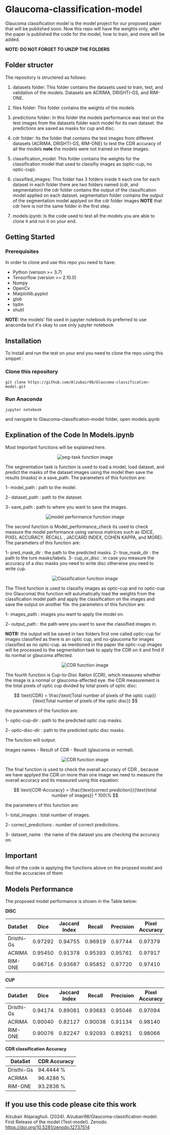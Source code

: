 # Glaucoma-classification-model

Glaucoma classification model is the model project for our proposed paper that will be published soon. Now this repo will have the weights only, after the paper is published the code for the model, how to train, and more will be added.

**NOTE: DO NOT FORGET TO UNZIP THE FOLDERS**

## Folder structer

The repository is structered as follows:

1. datasets folder: This folder contains the datasets used to train, test, and validation of the models. Datasets are ACRIMA, DRISHTI-GS, and RIM-ONE.

2. files folder: This folder contains the weights of the models.

3. predictions folder: In this folder the models performance was test on the test images from the datasets folder each model for its own dataset. the predictions are saved as masks for cup and disc.

4. cdr folder: Its the folder that contains the test images from different datasets (ACRIMA, DRISHTI-GS, RIM-ONE) to test the CDR accuracy of all the models **note** the models were not trained on these images.

5. classification_model: This folder contains the weights for the classification model that used to classifiy images as (optic-cup, no optic-cup).

6. classified_images: This folder has 3 folders inside it each one for each dataset in each folder there are two folders named (cdr, and segmentation) the cdr folder contains the output of the classification model applied on each dataset. segmentation folder contains the output of the segmentation model applyed on the cdr folder images **NOTE** that cdr here is not the same folder in the first step.

7. models.ipynb: Is the code used to test all the models you are able to clone it and run it on your end.

## Getting Started

### Prerequisites

In order to clone and use this repo you need to have:

- Python (version >= 3.7)
- Tensorflow (version >= 2.10.0)
- Numpy
- OpenCv
- Matplotlib.pyplot
- glob
- tqdm
- shutil

**NOTE:** the models' file used in jupyter notebook its preferred to use anaconda but it's okay to use only jupyter notebook

## Installation

To Install and run the test on your end you need to clone the repo using this snippet :

### Clone this repository

```shell
git clone https://github.com/Alzubair98/Glaucoma-classification-model.git
```

### Run Anaconda

```shell
jupyter notebook
```

and navigate to Glaucoma-classification-model folder, open models.ipynb

## Explination of the Code In Models.ipynb

Most Important functions will be explained here.

<div align='center'>
<img alt='seg-task function image' src='./images/seg_task.png'/>
</div>

The segmentation task is function is used to load a model, load dataset, and predict the masks of the dataset images using the model then save the results (masks) in a save_path. The parameters of this function are:

1- model_path : path to the model.

2- dataset_path : path to the dataset.

3- save_path : path to where you want to save the images.

<div align='center'>
<img alt='model performance function image' src='./images/model_perfromace_check.png'/>
</div>

The second function is Model_performance_check its used to check measure the model performance using various matrices such as (DICE, PIXEL ACCURACY, RECALL , JACCARD INDEX, COHEN KAPPA, and MORE). The parameters of this function are:

1- pred_mask_dir : the path to the predicted masks.
2- true_mask_dir : the path to the ture masks/labels.
3- cup_or_disc : in case you measure the accuracy of a disc masks you need to write disc otherwise you need to write cup.

<div align='center'>
<img alt='Classification function image' src='./images/classification function.png'/>
</div>

The Third function is used to classifiy images as optic-cup and no optic-cup (no Glaucoma) this function will autumatically load the weights from the classfication model path and apply the classification on the images and save the output on another file. the parameters of this function are:

1- images_path : images you want to apply the model on.

2- output_path : the path were you want to save the classified images in.

**NOTR:** the output will be saved in two folders first one called optic-cup for images classified as there is an optic cup, and no-glaucoma for images classified as no optic-cup. as mentioned in the paper the optic-cup images will be processed to the segmentation task to apply the CDR on it and find if its normal or glaucoma affected.

<div align='center'>
<img alt='CDR function image' src='./images/CDR.png'/>
</div>

The fourth function is Cup-to-Disc Ration (CDR), which measures whether the image is a normal or glaucoma-affected eye. the CDR measurement is the total pixels of optic cup divided by total pixels of optic disc:

$$
 \text{CDR} = \frac{\text{Total number of pixels of the optic cup}}{\text{Total number of pixels of the optic disc}}
$$

the parameters of the function are:

1- optic-cup-dir : path to the predicted optic cup masks.

2- optic-disc-dir : path to the predicted optic disc masks.

The function will output:

Images names - Result of CDR - Reuslt (glaucoma or normal).

<div align='center'>
<img alt='CDR function image' src='./images/cdr-accuracy.png'/>
</div>

The final function is used to check the overall accuracy of CDR , because we have applyed the CDR on more than one image we need to measure the overall accuracy and its measured using this equation:

$$
 \text{CDR-Accuracy} = \frac{\text{correct prediction}}{\text{total number of images}} * 100\%
$$

the parameters of this function are:

1- total_images : total number of images.

2- correct_predictions : number of correct predictions.

3- dataset_name : the name of the dataset you are checking the accuracy on.

## Important

Rest of the code is applying the functions above on the propsed model and find the accuracies of them

## Models Performance

The proposed model performance is shown in the Table below:

**DISC**

| DataSet    | Dice    | Jaccard Index | Recall  | Precision | Pixel Accuracy | Cohen's Kappa | MCC     |
| ---------- | ------- | ------------- | ------- | --------- | -------------- | ------------- | ------- |
| Dristhi-Gs | 0.97292 | 0.94755       | 0.96919 | 0.97744   | 0.97379        | 0.94654       | 0.94724 |
| ACRIMA     | 0.95450 | 0.91378       | 0.95393 | 0.95761   | 0.97917        | 0.94074       | 0.94178 |
| RIM-ONE    | 0.96716 | 0.93687       | 0.95852 | 0.97720   | 0.97410        | 0.94563       | 0.94653 |

**CUP**

| DataSet    | Dice    | Jaccard Index | Recall  | Precision | Pixel Accuracy | Cohen's Kappa | MCC     |
| ---------- | ------- | ------------- | ------- | --------- | -------------- | ------------- | ------- |
| Dristhi-Gs | 0.94174 | 0.89081       | 0.93683 | 0.95046   | 0.97094        | 0.92160       | 0.92329 |
| ACRIMA     | 0.90040 | 0.82127       | 0.90038 | 0.91134   | 0.98140        | 0.89008       | 0.89335 |
| RIM-ONE    | 0.90076 | 0.82247       | 0.92093 | 0.89251   | 0.98066        | 0.88979       | 0.89330 |

**CDR classification Accuracy**

| DataSet    | CDR Accuracy |
| ---------- | ------------ |
| Dristhi-Gs | 94.4444 %    |
| ACRIMA     | 96.4286 %    |
| RIM-ONE    | 93.2836 %    |



## If you use this code please cite this work 

Alzubair Alqaraghuli. (2024). Alzubair98/Glaucoma-classification-model: First Release of the model (Test-model). Zenodo. https://doi.org/10.5281/zenodo.12737514
